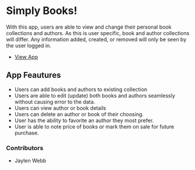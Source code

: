 # Simply Books!

With this app, users are able to view and change their personal book collections and authors. As this is user specific, book and author collections will differ. Any information added, created, or removed will only be seen by the user logged in. 

- [View App](https://www.loom.com/share/11af9a81ae8a4b84bc4f0c963a16884e?sid=dbbf034f-f81b-4070-9504-ed1cd4517db2)
## App Feautures
- Users can add books and authors to existing collection
- Users are able to edit (update) both books and authors seamlessly without causing error to the data.
- Users can view author or book details
- Users can delete an author or book of their choosing.
- User has the ability to favorite an author they most prefer.
- User is able to note price of books or mark them on sale for future purchase.


### Contributors
- Jaylen Webb
